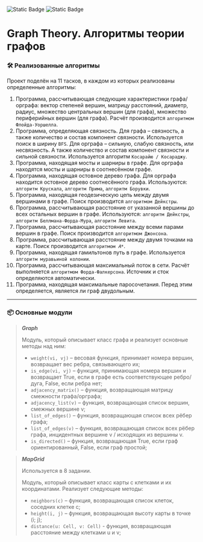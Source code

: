 ![Static Badge](https://img.shields.io/badge/ts-3178C6?logo=typescript&logoColor=white)
![Static Badge](https://img.shields.io/badge/version-1.0-blue)

# Graph Theory. Алгоритмы теории графов

### 🛠 Реализованные алгоритмы
Проект поделён на 11 тасков, в каждом из которых реализованы определенные алгоритмы:

1. Программа, рассчитывающая следующие характеристики графа/орграфа: вектор степеней вершин, матрицу расстояний, диаметр, радиус, множество центральных вершин (для графа), множество периферийных вершин (для графа). Расчёт производится ```алгоритмом Флойда-Уоршелла```.
2. Программа, определяющая связность. Для графа – связность, а также количество и состав компонент связности. Используется поиск в ширину ```BFS```. Для орграфа – сильную, слабую связность, или несвязность. А также количество и состав компонент связности и сильной связности. Используется алгоритм ```Косарайю / Косараджу```.
3. Программа, находящая мосты и шарниры в графе. Для орграфа находятся мосты и шарниры в соотнесённом графе. 
4. Программа, находящая остовное дерево графа. Для орграфа находится остовное дерево соотнесённого графа. Используются: ```алгоритм Крускала```, ```алгоритм Прима```, ```алгоритм Борувки```.
5. Программа, находящая геодезическую цепь между двумя вершинами в графе. Поиск производится ```алгоритмом Дейкстры```.
6. Программа, рассчитывающая расстояние от указанной вершины до всех остальных вершин в графе. Используются: ```алгоритм Дейкстры```, ```алгоритм Беллмана-Форда-Мура```, ```алгоритм Левита```.
7. Программа, рассчитывающая расстояние между всеми парами вершин в графе. Поиск производится ```алгоритмом Джонсона```.
8. Программа, рассчитывающая расстояние между двумя точками на карте. Поиск производится ```алгоритмом 𝐴*```.
9. Программа, находящая гамильтонов путь в графе. Используется ```алгоритм муравьиной колонии```.
10. Программа, рассчитывающая максимальный поток в сети. Расчёт выполняется ```алгоритмом Форда-Фалкерсона```. Источник и сток определяются автоматически.
11. Программа, находящая максимальные паросочетания. Перед этим определяется, является ли граф двудольным.

*** 

### 📦 Основные модули

>
> ___Graph___
> 
> Модуль, который описывает класс графа и реализует основные методы над ним:
> * ```weight(vi, vj)``` – весовая функция, принимает номера вершин, возвращает вес ребра, связывающего их;
> * ```is_edge(vi, vj)``` – функция, принимающая номера вершин и возвращает True, если в графе есть соответствующее ребро/дуга, False, если ребра нет;
> * ```adjacency_matrix()``` – функция, возвращающая матрицу смежности графа/орграфа;
> * ```adjacency_list(v)``` – функция, возвращающая список вершин, смежных вершине v;
> * ```list_of_edges()``` – функция, возвращающая список всех рёбер графа;
> * ```list_of_edges(v)``` – функция, возвращающая список всех рёбер графа, инцидентных вершине v / исходящих из вершины v.
> * ```is_directed()``` – функция, возвращающая True, если граф ориентированный, False, если граф простой;
>

>
> ___MapGrid___
> 
> Используется в 8 задании. 
> 
> Модуль, который описывает класс карты с клетками и их координатами. Реализует следующие методы:
> * ```neighbors(c)``` – функция, возвращающая список клеток, соседних клетке c;
> * ```height(i, j)``` – функция, возвращающая высоту карты в точке (i; j);
> * ```distance(u: Cell, v: Cell)``` - функция, возвращающая расстояние между клетками u и v;
>

